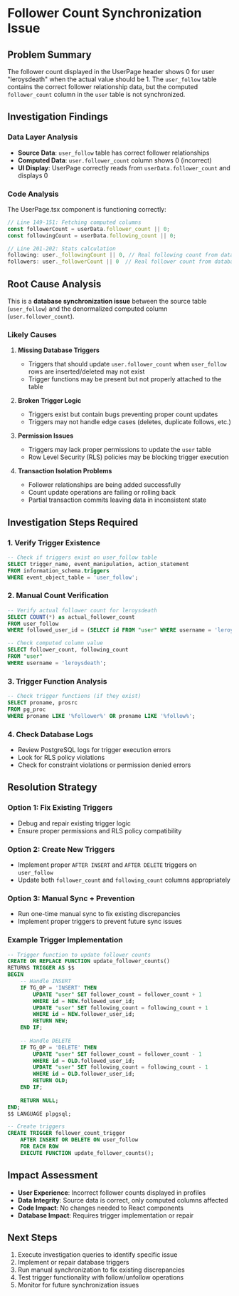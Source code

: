 # Follower Count Synchronization Issue

## Problem Summary

The follower count displayed in the UserPage header shows 0 for user "leroysdeath" when the actual value should be 1. The `user_follow` table contains the correct follower relationship data, but the computed `follower_count` column in the `user` table is not synchronized.

## Investigation Findings

### Data Layer Analysis

- **Source Data**: `user_follow` table has correct follower relationships
- **Computed Data**: `user.follower_count` column shows 0 (incorrect)
- **UI Display**: UserPage correctly reads from `userData.follower_count` and displays 0

### Code Analysis

The UserPage.tsx component is functioning correctly:

```typescript
// Line 149-151: Fetching computed columns
const followerCount = userData.follower_count || 0;
const followingCount = userData.following_count || 0;

// Line 201-202: Stats calculation
following: user._followingCount || 0, // Real following count from database
followers: user._followerCount || 0  // Real follower count from database
```

## Root Cause Analysis

This is a **database synchronization issue** between the source table (`user_follow`) and the denormalized computed column (`user.follower_count`).

### Likely Causes

1. **Missing Database Triggers**
   - Triggers that should update `user.follower_count` when `user_follow` rows are inserted/deleted may not exist
   - Trigger functions may be present but not properly attached to the table

2. **Broken Trigger Logic**
   - Triggers exist but contain bugs preventing proper count updates
   - Triggers may not handle edge cases (deletes, duplicate follows, etc.)

3. **Permission Issues**
   - Triggers may lack proper permissions to update the `user` table
   - Row Level Security (RLS) policies may be blocking trigger execution

4. **Transaction Isolation Problems**
   - Follower relationships are being added successfully
   - Count update operations are failing or rolling back
   - Partial transaction commits leaving data in inconsistent state

## Investigation Steps Required

### 1. Verify Trigger Existence
```sql
-- Check if triggers exist on user_follow table
SELECT trigger_name, event_manipulation, action_statement 
FROM information_schema.triggers 
WHERE event_object_table = 'user_follow';
```

### 2. Manual Count Verification
```sql
-- Verify actual follower count for leroysdeath
SELECT COUNT(*) as actual_follower_count 
FROM user_follow 
WHERE followed_user_id = (SELECT id FROM "user" WHERE username = 'leroysdeath');

-- Check computed column value
SELECT follower_count, following_count 
FROM "user" 
WHERE username = 'leroysdeath';
```

### 3. Trigger Function Analysis
```sql
-- Check trigger functions (if they exist)
SELECT proname, prosrc 
FROM pg_proc 
WHERE proname LIKE '%follower%' OR proname LIKE '%follow%';
```

### 4. Check Database Logs
- Review PostgreSQL logs for trigger execution errors
- Look for RLS policy violations
- Check for constraint violations or permission denied errors

## Resolution Strategy

### Option 1: Fix Existing Triggers
- Debug and repair existing trigger logic
- Ensure proper permissions and RLS policy compatibility

### Option 2: Create New Triggers
- Implement proper `AFTER INSERT` and `AFTER DELETE` triggers on `user_follow`
- Update both `follower_count` and `following_count` columns appropriately

### Option 3: Manual Sync + Prevention
- Run one-time manual sync to fix existing discrepancies
- Implement proper triggers to prevent future sync issues

### Example Trigger Implementation
```sql
-- Trigger function to update follower counts
CREATE OR REPLACE FUNCTION update_follower_counts()
RETURNS TRIGGER AS $$
BEGIN
    -- Handle INSERT
    IF TG_OP = 'INSERT' THEN
        UPDATE "user" SET follower_count = follower_count + 1 
        WHERE id = NEW.followed_user_id;
        UPDATE "user" SET following_count = following_count + 1 
        WHERE id = NEW.follower_user_id;
        RETURN NEW;
    END IF;
    
    -- Handle DELETE
    IF TG_OP = 'DELETE' THEN
        UPDATE "user" SET follower_count = follower_count - 1 
        WHERE id = OLD.followed_user_id;
        UPDATE "user" SET following_count = following_count - 1 
        WHERE id = OLD.follower_user_id;
        RETURN OLD;
    END IF;
    
    RETURN NULL;
END;
$$ LANGUAGE plpgsql;

-- Create triggers
CREATE TRIGGER follower_count_trigger
    AFTER INSERT OR DELETE ON user_follow
    FOR EACH ROW
    EXECUTE FUNCTION update_follower_counts();
```

## Impact Assessment

- **User Experience**: Incorrect follower counts displayed in profiles
- **Data Integrity**: Source data is correct, only computed columns affected
- **Code Impact**: No changes needed to React components
- **Database Impact**: Requires trigger implementation or repair

## Next Steps

1. Execute investigation queries to identify specific issue
2. Implement or repair database triggers
3. Run manual synchronization to fix existing discrepancies
4. Test trigger functionality with follow/unfollow operations
5. Monitor for future synchronization issues